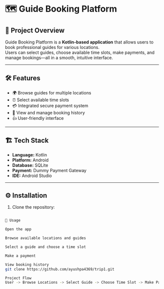 # 🗺️ Guide Booking Platform

## 🚀 Project Overview
Guide Booking Platform is a **Kotlin-based application** that allows users to book professional guides for various locations.  
Users can select guides, choose available time slots, make payments, and manage bookings—all in a smooth, intuitive interface.

---

## 🛠 Features
- 🌍 Browse guides for multiple locations  
- ⏰ Select available time slots  
- 💳 Integrated secure payment system  
- 📝 View and manage booking history  
- 👍 User-friendly interface  

---

## 🏗 Tech Stack
- **Language:** Kotlin  
- **Platform:** Android  
- **Database:** SQLite   
- **Payment:** Dummy Payment Gateway  
- **IDE:** Android Studio  

---

## ⚙️ Installation
1. Clone the repository:
```bash

🎯 Usage

Open the app

Browse available locations and guides

Select a guide and choose a time slot

Make a payment

View booking history
git clone https://github.com/ayushpa4369/trip1.git

Project Flow
User -> Browse Locations -> Select Guide -> Choose Time Slot -> Make Payment -> Booking Confirmed -> Booking History

